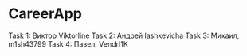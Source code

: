 # CareerApp

Task 1: Виктор Viktorline
Task 2: Андрей lashkevicha
Task 3: Михаил, m1sh43799
Task 4: Павел, VendrI1K

